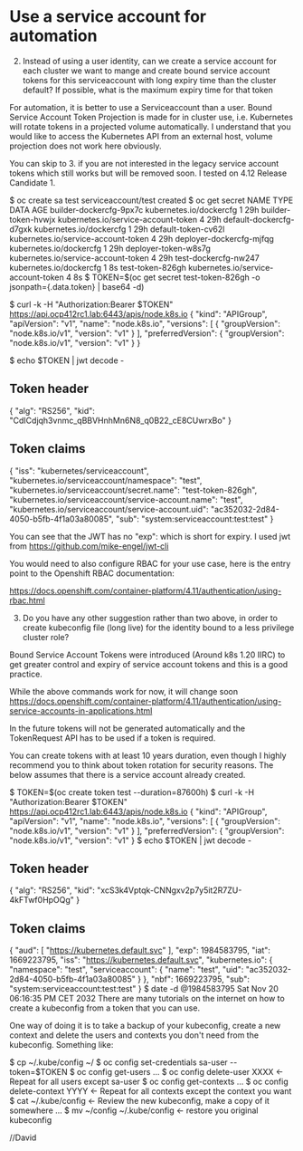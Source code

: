 # Use a service account for automation

2. Instead of using a user identity, can we create a service account for each cluster we want to mange and create bound service account tokens for this serviceaccount with long expiry time than the cluster default? If possible, what is the maximum expiry time for that token

For automation, it is better to use a Serviceaccount than a user. Bound Service Account Token Projection is made for in cluster use, i.e. Kubernetes will rotate tokens in a projected volume automatically.
I understand that you would like to access the Kubernetes API from an external host, volume projection does not work here obviously.

You can skip to 3. if you are not interested in the legacy service account tokens which still works but will be removed soon. I tested on 4.12 Release Candidate 1.

$ oc create sa test
serviceaccount/test created
$ oc get secret
NAME                       TYPE                                  DATA   AGE
builder-dockercfg-9px7c    kubernetes.io/dockercfg               1      29h
builder-token-hvwjx        kubernetes.io/service-account-token   4      29h
default-dockercfg-d7gxk    kubernetes.io/dockercfg               1      29h
default-token-cv62l        kubernetes.io/service-account-token   4      29h
deployer-dockercfg-mjfqg   kubernetes.io/dockercfg               1      29h
deployer-token-w8s7g       kubernetes.io/service-account-token   4      29h
test-dockercfg-nw247       kubernetes.io/dockercfg               1      8s
test-token-826gh           kubernetes.io/service-account-token   4      8s
$ TOKEN=$(oc get secret test-token-826gh -o jsonpath={.data.token} | base64 -d)

$ curl -k -H "Authorization:Bearer $TOKEN" https://api.ocp412rc1.lab:6443/apis/node.k8s.io
{
  "kind": "APIGroup",
  "apiVersion": "v1",
  "name": "node.k8s.io",
  "versions": [
    {
      "groupVersion": "node.k8s.io/v1",
      "version": "v1"
    }
  ],
  "preferredVersion": {
    "groupVersion": "node.k8s.io/v1",
    "version": "v1"
  }
}

$ echo $TOKEN | jwt decode -

Token header
------------
{
  "alg": "RS256",
  "kid": "CdICdjqh3vnmc_qBBVHnhMn6N8_q0B22_cE8CUwrxBo"
}

Token claims
------------
{
  "iss": "kubernetes/serviceaccount",
  "kubernetes.io/serviceaccount/namespace": "test",
  "kubernetes.io/serviceaccount/secret.name": "test-token-826gh",
  "kubernetes.io/serviceaccount/service-account.name": "test",
  "kubernetes.io/serviceaccount/service-account.uid": "ac352032-2d84-4050-b5fb-4f1a03a80085",
  "sub": "system:serviceaccount:test:test"
}

You can see that the JWT has no "exp": which is short for expiry. I used jwt from https://github.com/mike-engel/jwt-cli

You would need to also configure RBAC for your use case, here is the entry point to the Openshift RBAC documentation:

https://docs.openshift.com/container-platform/4.11/authentication/using-rbac.html

3. Do you have any other suggestion rather than two above, in order to create kubeconfig file (long live) for the identity bound to a less privilege cluster role?

Bound Service Account Tokens were introduced (Around k8s 1.20 IIRC) to get greater control and expiry of service account tokens and this is a good practice.

While the above commands work for now, it will change soon
https://docs.openshift.com/container-platform/4.11/authentication/using-service-accounts-in-applications.html

In the future tokens will not be generated automatically and the TokenRequest API has to be used if a token is required.

You can create tokens with at least 10 years duration, even though I highly recommend you to think about token rotation for security reasons. The below assumes that there is a service account already created.

$ TOKEN=$(oc create token test --duration=87600h)
$ curl -k -H "Authorization:Bearer $TOKEN" https://api.ocp412rc1.lab:6443/apis/node.k8s.io
{
  "kind": "APIGroup",
  "apiVersion": "v1",
  "name": "node.k8s.io",
  "versions": [
    {
      "groupVersion": "node.k8s.io/v1",
      "version": "v1"
    }
  ],
  "preferredVersion": {
    "groupVersion": "node.k8s.io/v1",
    "version": "v1"
  }
$ echo $TOKEN | jwt decode -

Token header
------------
{
  "alg": "RS256",
  "kid": "xcS3k4Vptqk-CNNgxv2p7y5it2R7ZU-4kFTwf0HpOQg"
}

Token claims
------------
{
  "aud": [
    "https://kubernetes.default.svc"
  ],
  "exp": 1984583795,
  "iat": 1669223795,
  "iss": "https://kubernetes.default.svc",
  "kubernetes.io": {
    "namespace": "test",
    "serviceaccount": {
      "name": "test",
      "uid": "ac352032-2d84-4050-b5fb-4f1a03a80085"
    }
  },
  "nbf": 1669223795,
  "sub": "system:serviceaccount:test:test"
}
$ date -d @1984583795
Sat Nov 20 06:16:35 PM CET 2032
There are many tutorials on the internet on how to create a kubeconfig from a token that you can use.

One way of doing it is to take a backup of your kubeconfig, create a new context and delete the users and contexts you don't need from the kubeconfig. Something like:

$ cp ~/.kube/config ~/
$ oc config set-credentials sa-user --token=$TOKEN
$ oc config get-users
...
$ oc config delete-user XXXX <- Repeat for all users except sa-user
$ oc config get-contexts
...
$ oc config delete-context YYYY <- Repeat for all contexts except the context you want
$ cat ~/.kube/config <- Review the new kubeconfig, make a copy of it somewhere
...
$ mv ~/config ~/.kube/config <- restore you original kubeconfig

//David
